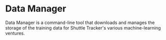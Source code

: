 # Data Manager

Data Manager is a command-line tool that downloads and manages the storage of the training data for Shuttle Tracker's various machine-learning ventures.
